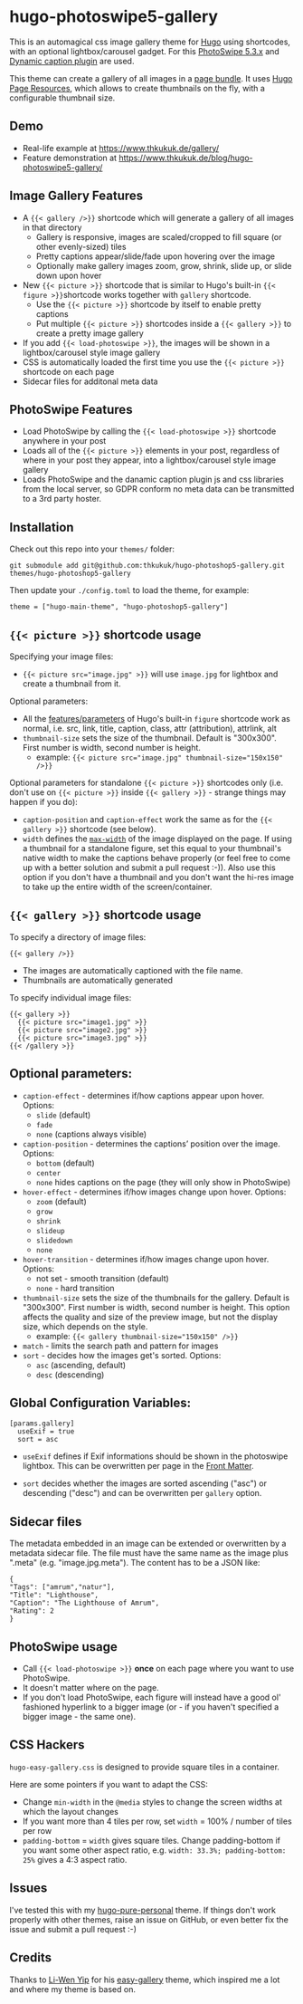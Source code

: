 # hugo-photoswipe5-gallery

This is an automagical css image gallery theme for [Hugo](https://gohugo.io/) using shortcodes, with an optional lightbox/carousel gadget. For this [PhotoSwipe 5.3.x](http://photoswipe.com/) and [Dynamic caption plugin](https://github.com/dimsemenov/photoswipe-dynamic-caption-plugin) are used.

This theme can create a gallery of all images in a [page bundle](https://gohugo.io/content-management/page-bundles/). It uses [Hugo Page Resources](https://gohugo.io/content-management/page-resources/), which allows to create thumbnails on the fly, with a configurable thumbnail size.

## Demo

* Real-life example at https://www.thkukuk.de/gallery/
* Feature demonstration at https://www.thkukuk.de/blog/hugo-photoswipe5-gallery/

## Image Gallery Features

* A `{{< gallery />}}` shortcode which will generate a gallery of all images in that directory
  * Gallery is responsive, images are scaled/cropped to fill square (or other evenly-sized) tiles
  * Pretty captions appear/slide/fade upon hovering over the image
  * Optionally make gallery images zoom, grow, shrink, slide up, or slide down upon hover
* New `{{< picture >}}` shortcode that is similar to Hugo's built-in `{{< figure >}}`shortcode works together with `gallery` shortcode.
  * Use the `{{< picture >}}` shortcode by itself to enable pretty captions
  * Put multiple `{{< picture >}}` shortcodes inside a `{{< gallery >}}` to create a pretty image gallery
* If you add `{{< load-photoswipe >}}`, the images will be shown in a lightbox/carousel style image gallery
* CSS is automatically loaded the first time you use the `{{< picture >}}` shortcode on each page
* Sidecar files for additonal meta data

## PhotoSwipe Features

* Load PhotoSwipe by calling the `{{< load-photoswipe >}}` shortcode anywhere in your post
* Loads all of the `{{< picture >}}` elements in your post, regardless of where in your post they appear, into a lightbox/carousel style image gallery
* Loads PhotoSwipe and the danamic caption plugin js and css libraries from the local server, so GDPR conform no meta data can be transmitted to a 3rd party hoster.

## Installation

Check out this repo into your `themes/` folder:

```
git submodule add git@github.com:thkukuk/hugo-photoshop5-gallery.git themes/hugo-photoshop5-gallery
```

Then update your `./config.toml` to load the theme, for example:

```
theme = ["hugo-main-theme", "hugo-photoshop5-gallery"]
```

## `{{< picture >}}` shortcode usage

Specifying your image files:

* `{{< picture src="image.jpg" >}}` will use `image.jpg` for lightbox and create a thumbnail from it.

Optional parameters:

* All the [features/parameters](https://gohugo.io/extras/shortcodes) of Hugo's built-in `figure` shortcode work as normal, i.e. src, link, title, caption, class, attr (attribution), attrlink, alt
* `thumbnail-size` sets the size of the thumbnail. Default is "300x300". First number is width, second number is height.
  * example: `{{< picture src="image.jpg" thumbnail-size="150x150" />}}`

Optional parameters for standalone `{{< picture >}}` shortcodes only (i.e. don't use on `{{< picture >}}` inside `{{< gallery >}}` - strange things may happen if you do):

* `caption-position` and `caption-effect` work the same as for the `{{< gallery >}}` shortcode (see below).
* `width` defines the [`max-width`](https://www.w3schools.com/cssref/pr_dim_max-width.asp) of the image displayed on the page. If using a thumbnail for a standalone figure, set this equal to your thumbnail's native width to make the captions behave properly (or feel free to come up with a better solution and submit a pull request :-)). Also use this option if you don't have a thumbnail and you don't want the hi-res image to take up the entire width of the screen/container.

## `{{< gallery >}}` shortcode usage

To specify a directory of image files:

```
{{< gallery />}}
```

* The images are automatically captioned with the file name.
* Thumbnails are automatically generated

To specify individual image files:

```
{{< gallery >}}
  {{< picture src="image1.jpg" >}}
  {{< picture src="image2.jpg" >}}
  {{< picture src="image3.jpg" >}}
{{< /gallery >}}
```

## Optional parameters:

* `caption-effect` - determines if/how captions appear upon hover. Options:
  * `slide` (default)
  * `fade`
  * `none` (captions always visible)
* `caption-position` - determines the captions’ position over the image. Options:
  * `bottom` (default)
  * `center`
  * `none` hides captions on the page (they will only show in PhotoSwipe)
* `hover-effect` - determines if/how images change upon hover. Options:
  * `zoom` (default)
  * `grow`
  * `shrink`
  * `slideup`
  * `slidedown`
  * `none`
* `hover-transition` - determines if/how images change upon hover. Options:
  * not set - smooth transition (default)
  * `none` - hard transition
* `thumbnail-size` sets the size of the thumbnails for the gallery. Default is "300x300". First number is width, second number is height. This option affects the quality and size of the preview image, but not the display size, which depends on the style.
  * example: `{{< gallery thumbnail-size="150x150" />}}`
* `match` - limits the search path and pattern for images
* `sort` - decides how the images get's sorted. Options:
  * `asc` (ascending, default)
  * `desc` (descending)

## Global Configuration Variables:

```
[params.gallery]
  useExif = true
  sort = asc
```

* `useExif` defines if Exif informations should be shown in the photoswipe lightbox. This can be overwritten per page in the [Front Matter](https://gohugo.io/content-management/front-matter/).

* `sort` decides whether the images are sorted ascending ("asc") or descending ("desc") and can be overwritten per `gallery` option.

## Sidecar files

The metadata embedded in an image can be extended or overwritten by a metadata sidecar file. The file must have the same name as the image plus ".meta" (e.g. "image.jpg.meta"). The content has to be a JSON like:

```
{
"Tags": ["amrum","natur"],
"Title": "Lighthouse",
"Caption": "The Lighthouse of Amrum",
"Rating": 2
}
```

## PhotoSwipe usage

* Call `{{< load-photoswipe >}}` **once** on each page where you want to use PhotoSwipe.
* It doesn't matter where on the page.
* If you don't load PhotoSwipe, each figure will instead have a good ol' fashioned hyperlink to a bigger image (or - if you haven't specified a bigger image - the same one).

## CSS Hackers

`hugo-easy-gallery.css` is designed to provide square tiles in a container.

Here are some pointers if you want to adapt the CSS:
* Change `min-width` in the `@media` styles to change the screen widths at which the layout changes
* If you want more than 4 tiles per row, set `width` = 100% / number of tiles per row
* `padding-bottom` = `width` gives square tiles. Change padding-bottom if you want some other aspect ratio, e.g. `width: 33.3%; padding-bottom: 25%` gives a 4:3 aspect ratio.

## Issues

I've tested this with my [hugo-pure-personal](https://github.com/thkukuk/hugo-pure-pesonal/) theme. If things don't work properly with other themes, raise an issue on GitHub, or even better fix the issue and submit a pull request :-)

## Credits

Thanks to [Li-Wen Yip](https://www.liwen.id.au/) for his [easy-gallery](https://github.com/liwenyip/hugo-easy-gallery) theme, which inspired me a lot and where my theme is based on.
